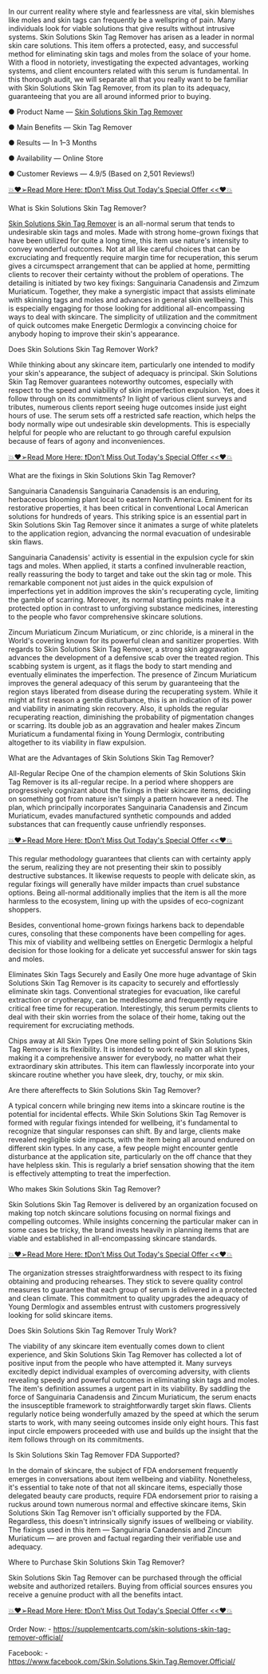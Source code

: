In our current reality where style and fearlessness are vital, skin blemishes like moles and skin tags can frequently be a wellspring of pain. Many individuals look for viable solutions that give results without intrusive systems. Skin Solutions Skin Tag Remover has arisen as a leader in normal skin care solutions. This item offers a protected, easy, and successful method for eliminating skin tags and moles from the solace of your home. With a flood in notoriety, investigating the expected advantages, working systems, and client encounters related with this serum is fundamental. In this thorough audit, we will separate all that you really want to be familiar with Skin Solutions Skin Tag Remover, from its plan to its adequacy, guaranteeing that you are all around informed prior to buying.

● Product Name — [Skin Solutions Skin Tag Remover](https://www.facebook.com/Skin.Solutions.Skin.Tag.Remover.Official/)

● Main Benefits — Skin Tag Remover

● Results — In 1–3 Months

● Availability — Online Store

● Customer Reviews — 4.9/5 (Based on 2,501 Reviews!)‍


[💥❤️➢Read More Here: ❗Don’t Miss Out Today's Special Offer <<❤️💥](https://supplementcarts.com/skin-solutions-skin-tag-remover-official/)


What is Skin Solutions Skin Tag Remover?

[Skin Solutions Skin Tag Remover](https://www.facebook.com/Skin.Solutions.Skin.Tag.Remover.Official/) is an all-normal serum that tends to undesirable skin tags and moles. Made with strong home-grown fixings that have been utilized for quite a long time, this item use nature's intensity to convey wonderful outcomes. Not at all like careful choices that can be excruciating and frequently require margin time for recuperation, this serum gives a circumspect arrangement that can be applied at home, permitting clients to recover their certainty without the problem of operations.
The detailing is initiated by two key fixings: Sanguinaria Canadensis and Zimzum Muriaticum. Together, they make a synergistic impact that assists eliminate with skinning tags and moles and advances in general skin wellbeing. This is especially engaging for those looking for additional all-encompassing ways to deal with skincare. The simplicity of utilization and the commitment of quick outcomes make Energetic Dermlogix a convincing choice for anybody hoping to improve their skin's appearance.

Does Skin Solutions Skin Tag Remover Work?

While thinking about any skincare item, particularly one intended to modify your skin's appearance, the subject of adequacy is principal. Skin Solutions Skin Tag Remover guarantees noteworthy outcomes, especially with respect to the speed and viability of skin imperfection expulsion. Yet, does it follow through on its commitments?
In light of various client surveys and tributes, numerous clients report seeing huge outcomes inside just eight hours of use. The serum sets off a restricted safe reaction, which helps the body normally wipe out undesirable skin developments. This is especially helpful for people who are reluctant to go through careful expulsion because of fears of agony and inconveniences.

[💥❤️➢Read More Here: ❗Don’t Miss Out Today's Special Offer <<❤️💥](https://supplementcarts.com/skin-solutions-skin-tag-remover-official/)

What are the fixings in Skin Solutions Skin Tag Remover?

Sanguinaria Canadensis
Sanguinaria Canadensis is an enduring, herbaceous blooming plant local to eastern North America. Eminent for its restorative properties, it has been critical in conventional Local American solutions for hundreds of years. This striking spice is an essential part in Skin Solutions Skin Tag Remover since it animates a surge of white platelets to the application region, advancing the normal evacuation of undesirable skin flaws.

Sanguinaria Canadensis' activity is essential in the expulsion cycle for skin tags and moles. When applied, it starts a confined invulnerable reaction, really reassuring the body to target and take out the skin tag or mole. This remarkable component not just aides in the quick expulsion of imperfections yet in addition improves the skin's recuperating cycle, limiting the gamble of scarring. Moreover, its normal starting points make it a protected option in contrast to unforgiving substance medicines, interesting to the people who favor comprehensive skincare solutions.

Zincum Muriaticum
Zincum Muriaticum, or zinc chloride, is a mineral in the World's covering known for its powerful clean and sanitizer properties. With regards to Skin Solutions Skin Tag Remover, a strong skin aggravation advances the development of a defensive scab over the treated region. This scabbing system is urgent, as it flags the body to start mending and eventually eliminates the imperfection.
The presence of Zincum Muriaticum improves the general adequacy of this serum by guaranteeing that the region stays liberated from disease during the recuperating system. While it might at first reason a gentle disturbance, this is an indication of its power and viability in animating skin recovery. Also, it upholds the regular recuperating reaction, diminishing the probability of pigmentation changes or scarring. Its double job as an aggravation and healer makes Zincum Muriaticum a fundamental fixing in Young Dermlogix, contributing altogether to its viability in flaw expulsion.

What are the Advantages of Skin Solutions Skin Tag Remover?

All-Regular Recipe
One of the champion elements of Skin Solutions Skin Tag Remover is its all-regular recipe. In a period where shoppers are progressively cognizant about the fixings in their skincare items, deciding on something got from nature isn't simply a pattern however a need. The plan, which principally incorporates Sanguinaria Canadensis and Zincum Muriaticum, evades manufactured synthetic compounds and added substances that can frequently cause unfriendly responses.

[💥❤️➢Read More Here: ❗Don’t Miss Out Today's Special Offer <<❤️💥](https://supplementcarts.com/skin-solutions-skin-tag-remover-official/)

This regular methodology guarantees that clients can with certainty apply the serum, realizing they are not presenting their skin to possibly destructive substances. It likewise requests to people with delicate skin, as regular fixings will generally have milder impacts than cruel substance options. Being all-normal additionally implies that the item is all the more harmless to the ecosystem, lining up with the upsides of eco-cognizant shoppers.

Besides, conventional home-grown fixings harkens back to dependable cures, consoling that these components have been compelling for ages. This mix of viability and wellbeing settles on Energetic Dermlogix a helpful decision for those looking for a delicate yet successful answer for skin tags and moles.

Eliminates Skin Tags Securely and Easily
One more huge advantage of Skin Solutions Skin Tag Remover is its capacity to securely and effortlessly eliminate skin tags. Conventional strategies for evacuation, like careful extraction or cryotherapy, can be meddlesome and frequently require critical free time for recuperation. Interestingly, this serum permits clients to deal with their skin worries from the solace of their home, taking out the requirement for excruciating methods.

Chips away at All Skin Types
One more selling point of Skin Solutions Skin Tag Remover is its flexibility. It is intended to work really on all skin types, making it a comprehensive answer for everybody, no matter what their extraordinary skin attributes. This item can flawlessly incorporate into your skincare routine whether you have sleek, dry, touchy, or mix skin.

Are there aftereffects to Skin Solutions Skin Tag Remover?

A typical concern while bringing new items into a skincare routine is the potential for incidental effects. While Skin Solutions Skin Tag Remover is formed with regular fixings intended for wellbeing, it's fundamental to recognize that singular responses can shift.
By and large, clients make revealed negligible side impacts, with the item being all around endured on different skin types. In any case, a few people might encounter gentle disturbance at the application site, particularly on the off chance that they have helpless skin. This is regularly a brief sensation showing that the item is effectively attempting to treat the imperfection.

Who makes Skin Solutions Skin Tag Remover?

Skin Solutions Skin Tag Remover is delivered by an organization focused on making top notch skincare solutions focusing on normal fixings and compelling outcomes. While insights concerning the particular maker can in some cases be tricky, the brand invests heavily in planning items that are viable and established in all-encompassing skincare standards.

[💥❤️➢Read More Here: ❗Don’t Miss Out Today's Special Offer <<❤️💥](https://supplementcarts.com/skin-solutions-skin-tag-remover-official/)


The organization stresses straightforwardness with respect to its fixing obtaining and producing rehearses. They stick to severe quality control measures to guarantee that each group of serum is delivered in a protected and clean climate. This commitment to quality upgrades the adequacy of Young Dermlogix and assembles entrust with customers progressively looking for solid skincare items.

Does Skin Solutions Skin Tag Remover Truly Work?

The viability of any skincare item eventually comes down to client experience, and Skin Solutions Skin Tag Remover has collected a lot of positive input from the people who have attempted it. Many surveys excitedly depict individual examples of overcoming adversity, with clients revealing speedy and powerful outcomes in eliminating skin tags and moles.
The item's definition assumes a urgent part in its viability. By saddling the force of Sanguinaria Canadensis and Zincum Muriaticum, the serum enacts the insusceptible framework to straightforwardly target skin flaws. Clients regularly notice being wonderfully amazed by the speed at which the serum starts to work, with many seeing outcomes inside only eight hours. This fast input circle empowers proceeded with use and builds up the insight that the item follows through on its commitments.

Is Skin Solutions Skin Tag Remover FDA Supported?

In the domain of skincare, the subject of FDA endorsement frequently emerges in conversations about item wellbeing and viability. Nonetheless, it's essential to take note of that not all skincare items, especially those delegated beauty care products, require FDA endorsement prior to raising a ruckus around town numerous normal and effective skincare items, Skin Solutions Skin Tag Remover isn't officially supported by the FDA. Regardless, this doesn't intrinsically signify issues of wellbeing or viability. The fixings used in this item — Sanguinaria Canadensis and Zincum Muriaticum — are proven and factual regarding their verifiable use and adequacy.

Where to Purchase Skin Solutions Skin Tag Remover?

Skin Solutions Skin Tag Remover can be purchased through the official website and authorized retailers. Buying from official sources ensures you receive a genuine product with all the benefits intact.

[💥❤️➢Read More Here: ❗Don’t Miss Out Today's Special Offer <<❤️💥](https://supplementcarts.com/skin-solutions-skin-tag-remover-official/)

Order Now: - https://supplementcarts.com/skin-solutions-skin-tag-remover-official/

Facebook: - https://www.facebook.com/Skin.Solutions.Skin.Tag.Remover.Official/
